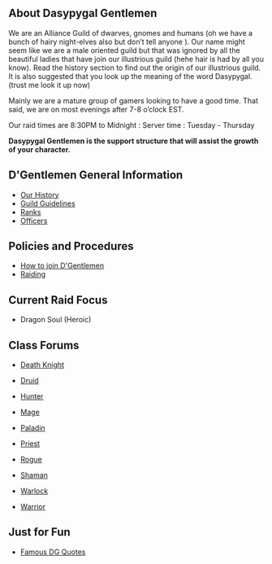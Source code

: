 ##  About Dasypygal Gentlemen 

We are an Alliance Guild of dwarves, gnomes and humans (oh we have a bunch of hairy night-elves also but don’t tell anyone  ). Our name might seem like we are a male oriented guild but that was ignored by all the beautiful ladies that have join our illustrious guild (hehe hair is had by all you know). Read the history section to find out the origin of our illustrious guild. It is also suggested that you look up the meaning of the word Dasypygal. (trust me look it up now)

Mainly we are a mature group of gamers looking to have a good time. That said, we are on most evenings after 7-8 o’clock EST. 

Our raid times are 8:30PM to Midnight : Server time : Tuesday - Thursday 

__Dasypygal Gentlemen is the support structure that will assist the growth of your character.__

## D'Gentlemen General Information

* [Our History](Our_History)
* [Guild Guidelines](Guild_Guidelines)
* [Ranks](Ranks)
* [Officers](Officers)

## Policies and Procedures

* [How to join D'Gentlemen](How_to_join_D'Gentlemen)
* [Raiding](Raiding)

## Current Raid Focus

* Dragon Soul (Heroic)

## Class Forums

* [Death Knight](http://dasypygal.dyndns.org/forums/viewforum.php?f=28)

* [Druid](http://dasypygal.dyndns.org/forums/viewforum.php?f=9)

* [Hunter](http://dasypygal.dyndns.org/forums/viewforum.php?f=10)

* [Mage](http://dasypygal.dyndns.org/forums/viewforum.php?f=11)

* [Paladin](http://dasypygal.dyndns.org/forums/viewforum.php?f=12)

* [Priest](http://dasypygal.dyndns.org/forums/viewforum.php?f=13)

* [Rogue](http://dasypygal.dyndns.org/forums/viewforum.php?f=14)

* [Shaman](http://dasypygal.dyndns.org/forums/viewforum.php?f=15)

* [Warlock](http://dasypygal.dyndns.org/forums/viewforum.php?f=16)

* [Warrior](http://dasypygal.dyndns.org/forums/viewforum.php?f=17)


## Just for Fun

* [Famous DG Quotes](Famous_DG_Quotes)
